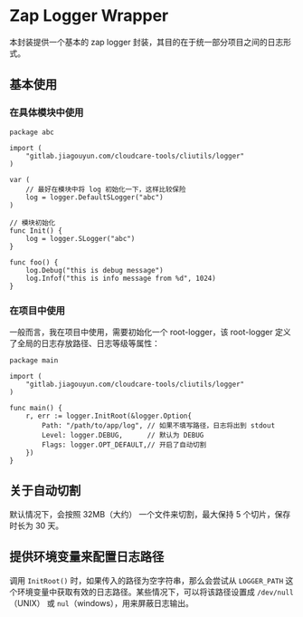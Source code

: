 # Zap Logger Wrapper

本封装提供一个基本的 zap logger 封装，其目的在于统一部分项目之间的日志形式。

## 基本使用

### 在具体模块中使用

```golang
package abc

import (
	"gitlab.jiagouyun.com/cloudcare-tools/cliutils/logger"
)

var (
	// 最好在模块中将 log 初始化一下，这样比较保险
	log = logger.DefaultSLogger("abc")
)

// 模块初始化
func Init() {
	log = logger.SLogger("abc")
}

func foo() {
	log.Debug("this is debug message")
	log.Infof("this is info message from %d", 1024)
}
```

### 在项目中使用 

一般而言，我在项目中使用，需要初始化一个 root-logger，该 root-logger 定义了全局的日志存放路径、日志等级等属性：

```golang
package main

import (
	"gitlab.jiagouyun.com/cloudcare-tools/cliutils/logger"
)

func main() {
	r, err := logger.InitRoot(&logger.Option{
		Path: "/path/to/app/log", // 如果不填写路径，日志将出到 stdout
		Level: logger.DEBUG,      // 默认为 DEBUG
		Flags: logger.OPT_DEFAULT,// 开启了自动切割
	})
}
```

## 关于自动切割

默认情况下，会按照 32MB（大约） 一个文件来切割，最大保持 5 个切片，保存时长为 30 天。

## 提供环境变量来配置日志路径

调用 `InitRoot()` 时，如果传入的路径为空字符串，那么会尝试从 `LOGGER_PATH` 这个环境变量中获取有效的日志路径。某些情况下，可以将该路径设置成 `/dev/null`（UNIX） 或 `nul`（windows），用来屏蔽日志输出。
